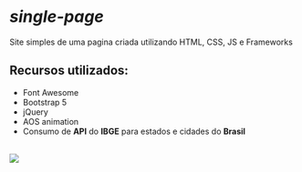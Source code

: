# _single-page_
 Site simples de uma pagina criada utilizando HTML, CSS, JS e  Frameworks

## Recursos utilizados:
- Font Awesome
- Bootstrap 5
- jQuery
- AOS animation
- Consumo de **API** do **IBGE** para estados e cidades do **Brasil**
<br>

<img src="https://www.tutorialrepublic.com/lib/images/bootstrap-5.0-illustration.png">
<img src=">

